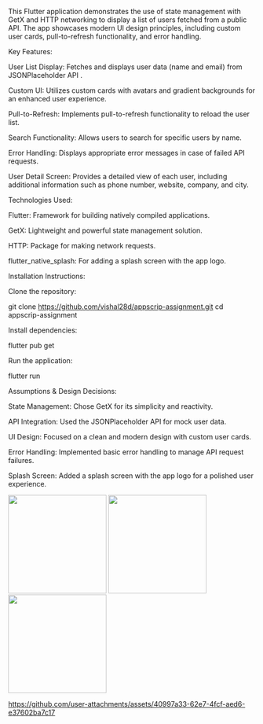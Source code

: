 This Flutter application demonstrates the use of state management with GetX and HTTP networking to display a list of users fetched from a public API. The app showcases modern UI design principles, including custom user cards, pull-to-refresh functionality, and error handling.

Key Features:

User List Display: Fetches and displays user data (name and email) from JSONPlaceholder API
.

Custom UI: Utilizes custom cards with avatars and gradient backgrounds for an enhanced user experience.

Pull-to-Refresh: Implements pull-to-refresh functionality to reload the user list.

Search Functionality: Allows users to search for specific users by name.

Error Handling: Displays appropriate error messages in case of failed API requests.

User Detail Screen: Provides a detailed view of each user, including additional information such as phone number, website, company, and city.

Technologies Used:

Flutter: Framework for building natively compiled applications.

GetX: Lightweight and powerful state management solution.

HTTP: Package for making network requests.

flutter_native_splash: For adding a splash screen with the app logo.

Installation Instructions:

Clone the repository:

git clone https://github.com/vishal28d/appscrip-assignment.git
cd appscrip-assignment


Install dependencies:

flutter pub get


Run the application:

flutter run


Assumptions & Design Decisions:

State Management: Chose GetX for its simplicity and reactivity.

API Integration: Used the JSONPlaceholder API for mock user data.

UI Design: Focused on a clean and modern design with custom user cards.

Error Handling: Implemented basic error handling to manage API request failures.

Splash Screen: Added a splash screen with the app logo for a polished user experience.


<img src="https://github.com/user-attachments/assets/911a5b26-fce1-40b7-a0a1-8d38f8f7f8ab" width="200" />
<img src="https://github.com/user-attachments/assets/8537fdc2-c523-472d-bef5-bf4e654985a0" width="200" />
<img src="https://github.com/user-attachments/assets/3615b208-8256-4ebb-9735-375907528719" width="200" />


https://github.com/user-attachments/assets/40997a33-62e7-4fcf-aed6-e37602ba7c17



